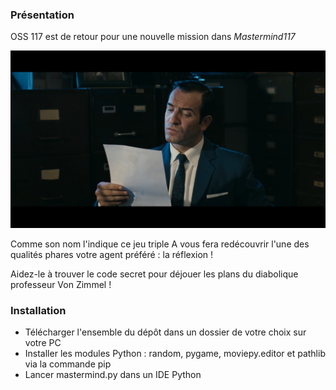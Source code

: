 ### Présentation

OSS 117 est de retour pour une nouvelle mission dans *Mastermind117*

![](https://github.com/RedaPengam/Mastermind117/blob/main/data/hmmm.png)

Comme son nom l'indique ce jeu triple A vous fera redécouvrir l'une des qualités phares votre agent préféré : la réflexion !

Aidez-le à trouver le code secret pour déjouer les plans du diabolique professeur Von Zimmel !

### Installation

- Télécharger l'ensemble du dépôt dans un dossier de votre choix sur votre PC 
- Installer les modules Python : random, pygame, moviepy.editor et pathlib via la commande pip
- Lancer mastermind.py dans un IDE Python
